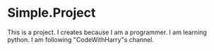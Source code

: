 # Simple.Project
This is a project. I creates because I am a programmer. I am learning python. I am following "CodeWithHarry"s channel.
